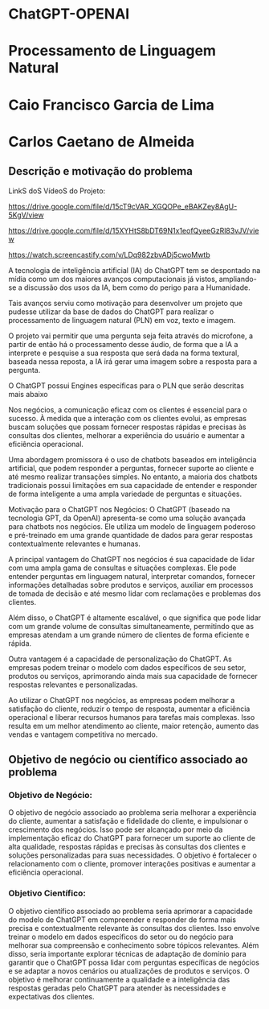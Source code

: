 # ChatGPT-OPENAI
# **Processamento de Linguagem Natural**

# Caio Francisco Garcia de Lima 
# Carlos Caetano de Almeida 

## **Descrição e motivação do problema**

LinkS doS VídeoS do Projeto: 

https://drive.google.com/file/d/15cT9cVAR_XGQOPe_eBAKZey8AgU-5KgV/view

https://drive.google.com/file/d/15XYHtS8bDT69N1x1eofQyeeGzRl83vJV/view

https://watch.screencastify.com/v/LDq982zbvADj5cwoMwtb

A tecnologia de inteligência artificial (IA) do ChatGPT tem se despontado na mídia como um dos maiores avanços computacionais já vistos, ampliando-se a discussão dos usos da IA, bem como do perigo para a Humanidade.

Tais avanços serviu como motivação para desenvolver um projeto que pudesse utilizar da base de dados do ChatGPT para realizar o processamento de linguagem natural (PLN) em voz, texto e imagem.

O projeto vai permitir que uma pergunta seja feita através do microfone, a partir de então há o processamento desse áudio, de forma que a IA a interprete e pesquise a sua resposta que será dada na forma textural, baseada nessa reposta, a IA irá gerar uma imagem sobre a resposta para a pergunta.

O ChatGPT possui Engines específicas para o PLN que serão descritas mais abaixo

Nos negócios, a comunicação eficaz com os clientes é essencial para o sucesso. À medida que a interação com os clientes evolui, as empresas buscam soluções que possam fornecer respostas rápidas e precisas às consultas dos clientes, melhorar a experiência do usuário e aumentar a eficiência operacional.

Uma abordagem promissora é o uso de chatbots baseados em inteligência artificial, que podem responder a perguntas, fornecer suporte ao cliente e até mesmo realizar transações simples. No entanto, a maioria dos chatbots tradicionais possui limitações em sua capacidade de entender e responder de forma inteligente a uma ampla variedade de perguntas e situações.

Motivação para o ChatGPT nos Negócios:
O ChatGPT (baseado na tecnologia GPT, da OpenAI) apresenta-se como uma solução avançada para chatbots nos negócios. Ele utiliza um modelo de linguagem poderoso e pré-treinado em uma grande quantidade de dados para gerar respostas contextualmente relevantes e humanas.

A principal vantagem do ChatGPT nos negócios é sua capacidade de lidar com uma ampla gama de consultas e situações complexas. Ele pode entender perguntas em linguagem natural, interpretar comandos, fornecer informações detalhadas sobre produtos e serviços, auxiliar em processos de tomada de decisão e até mesmo lidar com reclamações e problemas dos clientes.

Além disso, o ChatGPT é altamente escalável, o que significa que pode lidar com um grande volume de consultas simultaneamente, permitindo que as empresas atendam a um grande número de clientes de forma eficiente e rápida.

Outra vantagem é a capacidade de personalização do ChatGPT. As empresas podem treinar o modelo com dados específicos de seu setor, produtos ou serviços, aprimorando ainda mais sua capacidade de fornecer respostas relevantes e personalizadas.

Ao utilizar o ChatGPT nos negócios, as empresas podem melhorar a satisfação do cliente, reduzir o tempo de resposta, aumentar a eficiência operacional e liberar recursos humanos para tarefas mais complexas. Isso resulta em um melhor atendimento ao cliente, maior retenção, aumento das vendas e vantagem competitiva no mercado.



## **Objetivo de negócio ou científico associado ao problema**

### **Objetivo de Negócio:**

O objetivo de negócio associado ao problema seria melhorar a experiência do cliente, aumentar a satisfação e fidelidade do cliente, e impulsionar o crescimento dos negócios. Isso pode ser alcançado por meio da implementação eficaz do ChatGPT para fornecer um suporte ao cliente de alta qualidade, respostas rápidas e precisas às consultas dos clientes e soluções personalizadas para suas necessidades. O objetivo é fortalecer o relacionamento com o cliente, promover interações positivas e aumentar a eficiência operacional.

### **Objetivo Científico:**

O objetivo científico associado ao problema seria aprimorar a capacidade do modelo de ChatGPT em compreender e responder de forma mais precisa e contextualmente relevante às consultas dos clientes. Isso envolve treinar o modelo em dados específicos do setor ou do negócio para melhorar sua compreensão e conhecimento sobre tópicos relevantes. Além disso, seria importante explorar técnicas de adaptação de domínio para garantir que o ChatGPT possa lidar com perguntas específicas de negócios e se adaptar a novos cenários ou atualizações de produtos e serviços. O objetivo é melhorar continuamente a qualidade e a inteligência das respostas geradas pelo ChatGPT para atender às necessidades e expectativas dos clientes.
